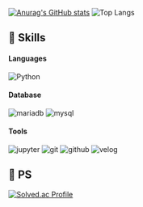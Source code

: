 [![Anurag's GitHub stats](https://github-readme-stats.vercel.app/api?username=OhByungJik1222&show_icons=true&theme=transparent)](https://github.com/OhByungJik1222/github-readme-stats)
![Top Langs](https://github-readme-stats.vercel.app/api/top-langs/?username=OhByungJik1222&layout=compact&theme=transparent)

## 📌 Skills
#### Languages
![Python](https://img.shields.io/badge/Python-3776AB.svg?&style=for-the-badge&logo=Python&logoColor=white)

#### Database
![mariadb](https://img.shields.io/badge/mariadb-003545.svg?&style=for-the-badge&logo=mariadb&logoColor=white)
![mysql](https://img.shields.io/badge/mysql-4479A1.svg?&style=for-the-badge&logo=mysql&logoColor=white)

#### Tools
![jupyter](https://img.shields.io/badge/jupyter-F37626.svg?&style=for-the-badge&logo=jupyter&logoColor=white)
![git](https://img.shields.io/badge/git-F05032.svg?&style=for-the-badge&logo=git&logoColor=white)
![github](https://img.shields.io/badge/github-181717.svg?&style=for-the-badge&logo=github&logoColor=white)
![velog](https://img.shields.io/badge/velog-20C997.svg?&style=for-the-badge&logo=velog&logoColor=white)

## 📌 PS
[![Solved.ac Profile](http://mazassumnida.wtf/api/v2/generate_badge?boj=dhqudwlr1222)](https://solved.ac/dhqudwlr1222/)
